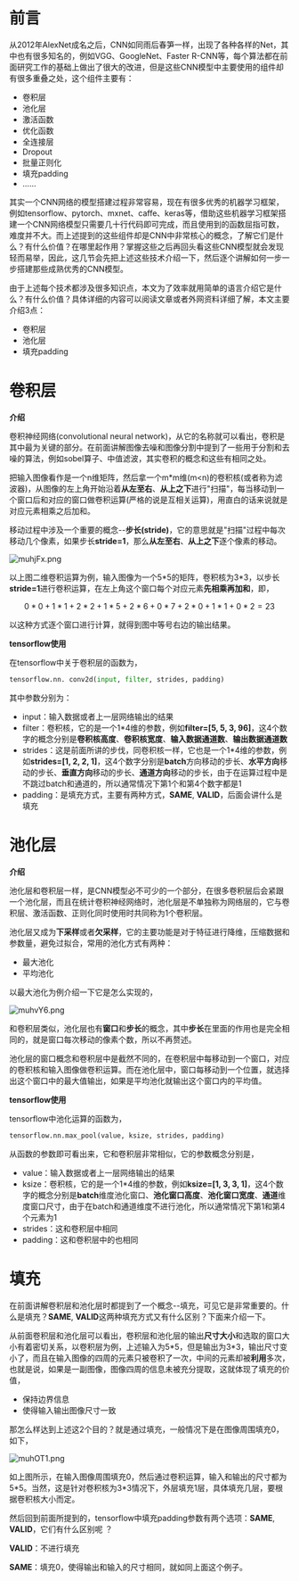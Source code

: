 # 前言

从2012年AlexNet成名之后，CNN如同雨后春笋一样，出现了各种各样的Net，其中也有很多知名的，例如VGG、GoogleNet、Faster R-CNN等，每个算法都在前面研究工作的基础上做出了很大的改进，但是这些CNN模型中主要使用的组件却有很多重叠之处，这个组件主要有<!--more-->：

- 卷积层
- 池化层
- 激活函数
- 优化函数
- 全连接层
- Dropout
- 批量正则化
- 填充padding
- ......

其实一个CNN网络的模型搭建过程非常容易，现在有很多优秀的机器学习框架，例如tensorflow、pytorch、mxnet、caffe、keras等，借助这些机器学习框架搭建一个CNN网络模型只需要几十行代码即可完成，而且使用到的函数屈指可数，难度并不大。而上述提到的这些组件却是CNN中非常核心的概念，了解它们是什么？有什么价值？在哪里起作用？掌握这些之后再回头看这些CNN模型就会发现轻而易举，因此，这几节会先把上述这些技术介绍一下，然后逐个讲解如何一步一步搭建那些成熟优秀的CNN模型。

由于上述每个技术都涉及很多知识点，本文为了效率就用简单的语言介绍它是什么？有什么价值？具体详细的内容可以阅读文章或者外网资料详细了解，本文主要介绍3点：

- 卷积层
- 池化层
- 填充padding

# 卷积层

**介绍**

卷积神经网络(convolutional neural network)，从它的名称就可以看出，卷积是其中最为关键的部分。在前面讲解图像去噪和图像分割中提到了一些用于分割和去噪的算法，例如sobel算子、中值滤波，其实卷积的概念和这些有相同之处。

把输入图像看作是一个n维矩阵，然后拿一个m*m维(m<n)的卷积核(或者称为滤波器)，从图像的左上角开始沿着**从左至右**、**从上之下**进行"扫描"，每当移动到一个窗口后和对应的窗口做卷积运算(严格的说是互相关运算)，用直白的话来说就是对应元素相乘之后加和。

移动过程中涉及一个重要的概念--**步长(stride)**，它的意思就是"扫描"过程中每次移动几个像素，如果步长**stride=1**，那么**从左至右**、**从上之下**逐个像素的移动。

![muhjFx.png](https://s2.ax1x.com/2019/08/17/muhjFx.png)

以上图二维卷积运算为例，输入图像为一个5\*5的矩阵，卷积核为3\*3，以步长**stride=1**进行卷积运算，在左上角这个窗口每个对应元素**先相乘再加和**，即，

$$0*0+1*1+2*2+1*5+2*6+0*7+2*0+1*1+0*2=23$$

以这种方式逐个窗口进行计算，就得到图中等号右边的输出结果。

**tensorflow使用**

在tensorflow中关于卷积层的函数为，

```python
tensorflow.nn. conv2d(input, filter, strides, padding)
```

其中参数分别为：

- input：输入数据或者上一层网络输出的结果
- filter：卷积核，它的是一个1\*4维的参数，例如**filter=[5, 5, 3, 96]**，这4个数字的概念分别是**卷积核高度**、**卷积核宽度**、**输入数据通道数**、**输出数据通道数**
- strides：这是前面所讲的步伐，同卷积核一样，它也是一个1\*4维的参数，例如**strides=[1, 2, 2, 1]**，这4个数字分别是**batch**方向移动的步长、**水平方向**移动的步长、**垂直方向**移动的步长、**通道方向**移动的步长，由于在运算过程中是不跳过batch和通道的，所以通常情况下第1个和第4个数字都是1
- padding：是填充方式，主要有两种方式，**SAME**, **VALID**，后面会讲什么是填充

# 池化层

**介绍**

池化层和卷积层一样，是CNN模型必不可少的一个部分，在很多卷积层后会紧跟一个池化层，而且在统计卷积神经网络时，池化层是不单独称为网络层的，它与卷积层、激活函数、正则化同时使用时共同称为1个卷积层。

池化层又成为**下采样**或者**欠采样**，它的主要功能是对于特征进行降维，压缩数据和参数量，避免过拟合，常用的池化方式有两种：

- 最大池化
- 平均池化

以最大池化为例介绍一下它是怎么实现的，

![muhvY6.png](https://s2.ax1x.com/2019/08/17/muhvY6.png)

和卷积层类似，池化层也有**窗口**和**步长**的概念，其中**步长**在里面的作用也是完全相同的，就是窗口每次移动的像素个数，所以不再赘述。

池化层的窗口概念和卷积层中是截然不同的，在卷积层中每移动到一个窗口，对应的卷积核和输入图像做卷积运算。而在池化层中，窗口每移动到一个位置，就选择出这个窗口中的最大值输出，如果是平均池化就输出这个窗口内的平均值。

**tensorflow使用**

tensorflow中池化运算的函数为，

```python
tensorflow.nn.max_pool(value, ksize, strides, padding)
```

从函数的参数即可看出来，它和卷积层非常相似，它的参数概念分别是，

- value：输入数据或者上一层网络输出的结果
- ksize：卷积核，它的是一个1\*4维的参数，例如**ksize=[1, 3, 3, 1]**，这4个数字的概念分别是**batch**维度池化窗口、**池化窗口高度**、**池化窗口宽度**、**通道**维度窗口尺寸，由于在batch和通道维度不进行池化，所以通常情况下第1和第4个元素为1
- strides：这和卷积层中相同
- padding：这和卷积层中的也相同

# 填充

在前面讲解卷积层和池化层时都提到了一个概念--填充，可见它是非常重要的。什么是填充？**SAME**, **VALID**这两种填充方式又有什么区别？下面来介绍一下。

从前面卷积层和池化层可以看出，卷积层和池化层的输出**尺寸大小**和选取的窗口大小有着密切关系，以卷积层为例，上述输入为5\*5，但是输出为3\*3，输出尺寸变小了，而且在输入图像的四周的元素只被卷积了一次，中间的元素却被**利用**多次，也就是说，如果是一副图像，图像四周的信息未被充分提取，这就体现了填充的价值，

- 保持边界信息
- 使得输入输出图像尺寸一致

那怎么样达到上述这2个目的？就是通过填充，一般情况下是在图像周围填充0，如下，

![muhOT1.png](https://s2.ax1x.com/2019/08/17/muhOT1.png)

如上图所示，在输入图像周围填充0，然后通过卷积运算，输入和输出的尺寸都为5\*5。当然，这是针对卷积核为3\*3情况下，外层填充1层，具体填充几层，要根据卷积核大小而定。

然后回到前面所提到的，tensorflow中填充padding参数有两个选项：**SAME**, **VALID**，它们有什么区别呢 ？

**VALID**：不进行填充

**SAME**：填充0，使得输出和输入的尺寸相同，就如同上面这个例子。

